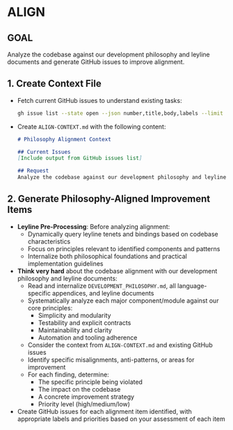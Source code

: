 # ALIGN

## GOAL
Analyze the codebase against our development philosophy and leyline documents and generate GitHub issues to improve alignment.

## 1. Create Context File
- Fetch current GitHub issues to understand existing tasks:
  ```bash
  gh issue list --state open --json number,title,body,labels --limit 100
  ```
- Create `ALIGN-CONTEXT.md` with the following content:
  ```markdown
  # Philosophy Alignment Context

  ## Current Issues
  [Include output from GitHub issues list]

  ## Request
  Analyze the codebase against our development philosophy and leyline documents and generate items to improve alignment.
  ```

## 2. Generate Philosophy-Aligned Improvement Items
- **Leyline Pre-Processing**: Before analyzing alignment:
  - Dynamically query leyline tenets and bindings based on codebase characteristics
  - Focus on principles relevant to identified components and patterns
  - Internalize both philosophical foundations and practical implementation guidelines
- **Think very hard** about the codebase alignment with our development philosophy and leyline documents:
  - Read and internalize `DEVELOPMENT_PHILOSOPHY.md`, all language-specific appendices, and leyline documents
  - Systematically analyze each major component/module against our core principles:
    * Simplicity and modularity
    * Testability and explicit contracts
    * Maintainability and clarity
    * Automation and tooling adherence
  - Consider the context from `ALIGN-CONTEXT.md` and existing GitHub issues
  - Identify specific misalignments, anti-patterns, or areas for improvement
  - For each finding, determine:
    * The specific principle being violated
    * The impact on the codebase
    * A concrete improvement strategy
    * Priority level (high/medium/low)
- Create GitHub issues for each alignment item identified, with appropriate labels and priorities based on your assessment of each item
